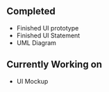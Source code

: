 ## Completed
- Finished UI prototype
- Finished UI Statement
- UML Diagram



## Currently Working on
- UI Mockup 
